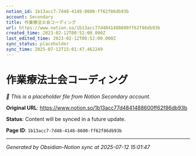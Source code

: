 ```yaml
---
notion_id: 1b13acc7-7d48-4148-8600-ff62f86db93b
account: Secondary
title: 作業療法士会コーディング
url: https://www.notion.so/1b13acc77d4841488600ff62f86db93b
created_time: 2023-02-12T00:52:00.000Z
last_edited_time: 2023-02-12T00:52:00.000Z
sync_status: placeholder
sync_time: 2025-07-12T15:01:47.462249
---
```


# 作業療法士会コーディング

*🔄 This is a placeholder file from Notion Secondary account.*

**Original URL**: https://www.notion.so/1b13acc77d4841488600ff62f86db93b

**Status**: Content will be synced in a future update.

**Page ID**: `1b13acc7-7d48-4148-8600-ff62f86db93b`

---

*Generated by Obsidian-Notion sync at 2025-07-12 15:01:47*
